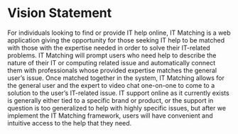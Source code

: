 Vision Statement
==================================================

For individuals looking to find or provide IT help online, IT Matching is a web application giving the opportunity for those seeking IT help to be matched with those with the expertise needed in order to solve their IT-related problems. IT Matching will prompt users who need help to describe the nature of their IT or computing related issue and automatically connect them with professionals whose provided expertise matches the general user’s issue. Once matched together in the system, IT Matching allows for the general user and the expert to video chat one-on-one to come to a solution to the user’s IT-related issue. IT support online as it currently exists is generally either tied to a specific brand or product, or the support in question is too generalized to help with highly specific issues, but after we implement the IT Matching framework, users will have convenient and intuitive access to the help that they need.